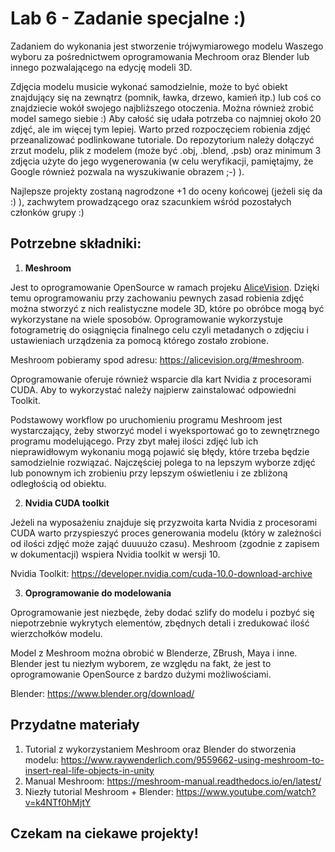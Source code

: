 # Lab 6 - Zadanie specjalne :)

Zadaniem do wykonania jest stworzenie trójwymiarowego modelu Waszego wyboru za pośrednictwem oprogramowania Mechroom oraz Blender lub innego pozwalającego na edycję modeli 3D.

Zdjęcia modelu musicie wykonać samodzielnie, może to być obiekt znajdujący się na zewnątrz (pomnik, ławka, drzewo, kamień itp.) lub coś co znajdziecie wokół swojego najbliższego otoczenia. Można również zrobić model samego siebie :) Aby całość się udała potrzeba co najmniej około 20 zdjęć, ale im więcej tym lepiej. Warto przed rozpoczęciem robienia zdjęć przeanalizować podlinkowane tutoriale. Do repozytorium należy dołączyć zrzut modelu, plik z modelem (może być .obj, .blend, .psb) oraz minimum 3 zdjęcia użyte do jego wygenerowania (w celu weryfikacji, pamiętajmy, że Google również pozwala na wyszukiwanie obrazem ;-) ).


Najlepsze projekty zostaną nagrodzone +1 do oceny końcowej (jeżeli się da :) ), zachwytem prowadzącego oraz szacunkiem wśród pozostałych członków grupy :)

## **Potrzebne składniki:**   
1. **Meshroom**

Jest to oprogramowanie OpenSource w ramach projeku [AliceVision](https://alicevision.org/). Dzięki temu oprogramowaniu przy zachowaniu pewnych zasad robienia zdjęć można stworzyć z nich realistyczne modele 3D, które po obróbce mogą być wykorzystane na wiele sposobów. Oprogramowanie wykorzystuje fotogrametrię do osiągnięcia finalnego celu czyli metadanych o zdjęciu i ustawieniach urządzenia za pomocą którego zostało zrobione.

Meshroom pobieramy spod adresu: https://alicevision.org/#meshroom.

Oprogramowanie oferuje również wsparcie dla kart Nvidia z procesorami CUDA. Aby to wykorzystać należy najpierw zainstalować odpowiedni Toolkit.

Podstawowy workflow po uruchomieniu programu Meshroom jest wystarczający, żeby stworzyć model i wyeksportować go to zewnętrznego programu modelującego. Przy zbyt małej ilości zdjęć lub ich nieprawidłowym wykonaniu mogą pojawić się błędy, które trzeba będzie samodzielnie rozwiązać. Najczęściej polega to na lepszym wyborze zdjęć lub ponownym ich zrobieniu przy lepszym oświetleniu i ze zbliżoną odległością od obiektu.

2. **Nvidia CUDA toolkit**

Jeżeli na wyposażeniu znajduje się przyzwoita karta Nvidia z procesorami CUDA warto przyspieszyć proces generowania modelu (który w zależności od ilości zdjęć może zająć duuuużo czasu). Meshroom (zgodnie z zapisem w dokumentacji) wspiera Nvidia toolkit w wersji 10.

Nvidia Toolkit: https://developer.nvidia.com/cuda-10.0-download-archive

3. **Oprogramowanie do modelowania**

Oprogramowanie jest niezbęde, żeby dodać szlify do modelu i pozbyć się niepotrzebnie wykrytych elementów, zbędnych detali i zredukować ilość wierzchołków modelu.

Model z Meshroom można obrobić w Blenderze, ZBrush, Maya i inne. Blender jest tu niezłym wyborem, ze względu na fakt, że jest to oprogramowanie OpenSource z bardzo dużymi możliwościami.

Blender: https://www.blender.org/download/


## Przydatne materiały

1. Tutorial z wykorzystaniem Meshroom oraz Blender do stworzenia modelu: https://www.raywenderlich.com/9559662-using-meshroom-to-insert-real-life-objects-in-unity
2. Manual Meshroom: https://meshroom-manual.readthedocs.io/en/latest/
3. Niezły tutorial Meshroom + Blender: https://www.youtube.com/watch?v=k4NTf0hMjtY



## Czekam na ciekawe projekty!